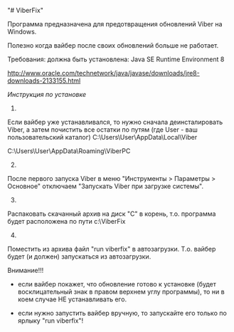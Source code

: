 "# ViberFix" 

Программа предназначена для предотвращения обновлений Viber на Windows.

Полезно когда вайбер после своих обновлений больше не работает.

Требования: 
должна быть установлена: Java SE Runtime Environment 8

http://www.oracle.com/technetwork/java/javase/downloads/jre8-downloads-2133155.html




*Инструкция по установке*

1) 
Если вайбер уже устанавливался, то нужно сначала деинсталировать Viber, а затем почистить все остатки по путям 
(где User - ваш пользовательский каталог) 
C:\Users\User\AppData\Local\Viber

C:\Users\User\AppData\Roaming\ViberPC

2) 
После первого запуска Viber в меню "Инструменты > Параметры > Основное" отключаем "Запускать Viber при загрузке системы".

3)
Распаковать скачанный архив на диск "С" в корень, т.о. программа будет расположена по пути 
с:\ViberFix

4) 
Поместить из архива файл "run viberfix" в автозагрузки. Т.о. вайбер будет (и должен) запускаться из автозагрузки. 



Внимание!!!

- если вайбер покажет, что обновление готово к установке (будет восклицательный знак в правом верхнем углу программы), то ни в коем случае НЕ устанавливать его. 

- если нужно запустить вайбер вручную, то запускайте его только по ярлыку "run viberfix"!

